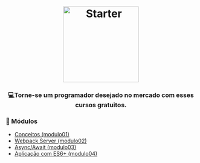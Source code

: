 <h1 align="center">
    <img alt="Starter" src="https://upload.wikimedia.org/wikipedia/commons/d/d9/Node.js_logo.svg"  widht="200px" height="200px" />
</h1>

<h3 align="center">
  💻<strong>Torne-se um programador desejado</strong> no mercado com esses cursos gratuitos.
</h3>
 
### :open_file_folder: Módulos

-   [Conceitos (modulo01)](https://github.com/grioos/cursos-starter/tree/master/javascriptes6/modulo01)
-   [Webpack Server (modulo02)](https://github.com/grioos/cursos-starter/tree/master/javascriptes6/modulo02)
-   [Async/Await (modulo03)](https://github.com/grioos/cursos-starter/tree/master/javascriptes6/modulo03)
-   [Aplicação com ES6+ (modulo04)](https://github.com/grioos/cursos-starter/tree/master/javascriptes6/modulo04)
